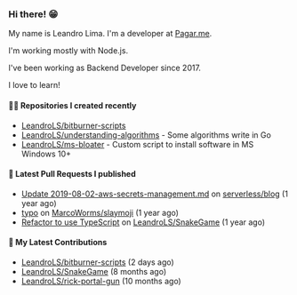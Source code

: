 ### Hi there! 😁 

My name is Leandro Lima. I'm a developer at [Pagar.me](https://pagar.me/).  

I'm working mostly with Node.js. 

I've been working as Backend Developer since 2017. 

I love to learn!  

#### 👨‍💻 Repositories I created recently
- [LeandroLS/bitburner-scripts](https://github.com/LeandroLS/bitburner-scripts)
- [LeandroLS/understanding-algorithms](https://github.com/LeandroLS/understanding-algorithms) - Some algorithms write in Go
- [LeandroLS/ms-bloater](https://github.com/LeandroLS/ms-bloater) - Custom script to install software in MS Windows 10&#43;

#### 🔨 Latest Pull Requests I published

- [Update 2019-08-02-aws-secrets-management.md](https://github.com/serverless/blog/pull/1041) on [serverless/blog](https://github.com/serverless/blog) (1 year ago)
- [typo](https://github.com/MarcoWorms/slaymoji/pull/2) on [MarcoWorms/slaymoji](https://github.com/MarcoWorms/slaymoji) (1 year ago)
- [Refactor to use TypeScript](https://github.com/LeandroLS/SnakeGame/pull/2) on [LeandroLS/SnakeGame](https://github.com/LeandroLS/SnakeGame) (1 year ago)

#### :construction_worker: My Latest Contributions

- [LeandroLS/bitburner-scripts](https://github.com/LeandroLS/bitburner-scripts) (2 days ago)
- [LeandroLS/SnakeGame](https://github.com/LeandroLS/SnakeGame) (8 months ago)
- [LeandroLS/rick-portal-gun](https://github.com/LeandroLS/rick-portal-gun) (10 months ago)
